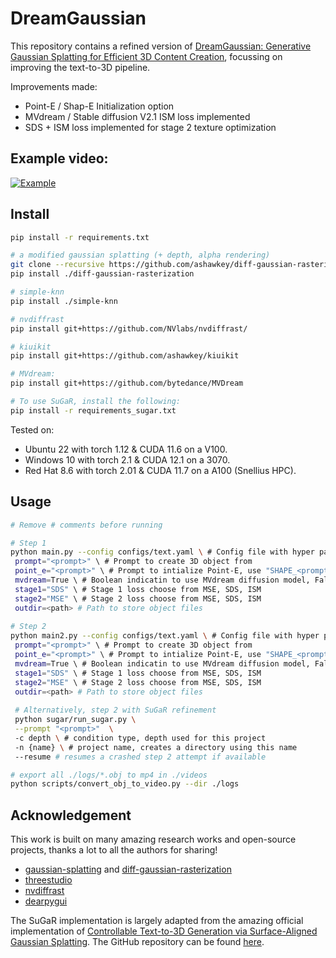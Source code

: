# DreamGaussian

This repository contains a refined version of [DreamGaussian: Generative Gaussian Splatting for Efficient 3D Content Creation](https://arxiv.org/abs/2309.16653), focussing on improving the text-to-3D pipeline.

Improvements made:
* Point-E / Shap-E Initialization option
* MVdream / Stable diffusion V2.1 ISM loss implemented
* SDS + ISM loss implemented for stage 2 texture optimization

## Example video: 
[![Example](https://markdown-videos-api.jorgenkh.no/url?url=https%3A%2F%2Fyoutu.be%2FrgkWRRVUFQE)](https://youtu.be/rgkWRRVUFQE)


## Install

```bash
pip install -r requirements.txt

# a modified gaussian splatting (+ depth, alpha rendering)
git clone --recursive https://github.com/ashawkey/diff-gaussian-rasterization
pip install ./diff-gaussian-rasterization

# simple-knn
pip install ./simple-knn

# nvdiffrast
pip install git+https://github.com/NVlabs/nvdiffrast/

# kiuikit
pip install git+https://github.com/ashawkey/kiuikit

# MVdream:
pip install git+https://github.com/bytedance/MVDream

# To use SuGaR, install the following:
pip install -r requirements_sugar.txt

```

Tested on:

- Ubuntu 22 with torch 1.12 & CUDA 11.6 on a V100.
- Windows 10 with torch 2.1 & CUDA 12.1 on a 3070.
- Red Hat 8.6 with torch 2.01 & CUDA 11.7 on a A100 (Snellius HPC).

## Usage

```bash
# Remove # comments before running

# Step 1
python main.py --config configs/text.yaml \ # Config file with hyper parameters
 prompt="<prompt>" \ # Prompt to create 3D object from
 point_e="<prompt>" \ # Prompt to intialize Point-E, use "SHAPE_<prompt>" to use Shap-E, remove to use random init
 mvdream=True \ # Boolean indicatin to use MVdream diffusion model, False uses Stable Diffusion V2.1
 stage1="SDS" \ # Stage 1 loss choose from MSE, SDS, ISM
 stage2="MSE" \ # Stage 2 loss choose from MSE, SDS, ISM
 outdir=<path> # Path to store object files
 
# Step 2
python main2.py --config configs/text.yaml \ # Config file with hyper parameters
 prompt="<prompt>" \ # Prompt to create 3D object from
 point_e="<prompt>" \ # Prompt to intialize Point-E, use "SHAPE_<prompt>" to use Shap-E, remove to use random init
 mvdream=True \ # Boolean indicatin to use MVdream diffusion model, False uses Stable Diffusion V2.1
 stage1="SDS" \ # Stage 1 loss choose from MSE, SDS, ISM
 stage2="MSE" \ # Stage 2 loss choose from MSE, SDS, ISM
 outdir=<path> # Path to store object files
 
 # Alternatively, step 2 with SuGaR refinement
 python sugar/run_sugar.py \
 --prompt "<prompt>"  \ 
 -c depth \ # condition type, depth used for this project
 -n {name} \ # project name, creates a directory using this name
 --resume # resumes a crashed step 2 attempt if available
```

```bash
# export all ./logs/*.obj to mp4 in ./videos
python scripts/convert_obj_to_video.py --dir ./logs
```

## Acknowledgement

This work is built on many amazing research works and open-source projects, thanks a lot to all the authors for sharing!

- [gaussian-splatting](https://github.com/graphdeco-inria/gaussian-splatting) and [diff-gaussian-rasterization](https://github.com/graphdeco-inria/diff-gaussian-rasterization)
- [threestudio](https://github.com/threestudio-project/threestudio)
- [nvdiffrast](https://github.com/NVlabs/nvdiffrast)
- [dearpygui](https://github.com/hoffstadt/DearPyGui)

The SuGaR implementation is largely adapted from the amazing official implementation of [Controllable Text-to-3D Generation via Surface-Aligned Gaussian Splatting](https://arxiv.org/abs/2403.09981).
The GitHub repository can be found [here](https://github.com/WU-CVGL/MVControl-threestudio).
